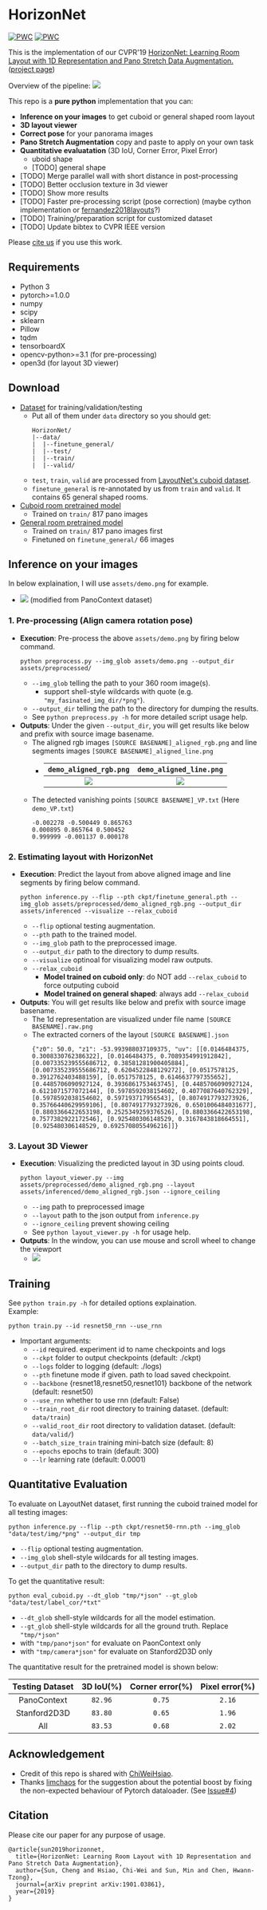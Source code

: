 # HorizonNet

[![PWC](https://img.shields.io/endpoint.svg?url=https://paperswithcode.com/badge/horizonnet-learning-room-layout-with-1d/3d-room-layouts-from-a-single-rgb-panorama)](https://paperswithcode.com/sota/3d-room-layouts-from-a-single-rgb-panorama?p=horizonnet-learning-room-layout-with-1d)
[![PWC](https://img.shields.io/endpoint.svg?url=https://paperswithcode.com/badge/horizonnet-learning-room-layout-with-1d/3d-room-layouts-from-a-single-rgb-panorama-1)](https://paperswithcode.com/sota/3d-room-layouts-from-a-single-rgb-panorama-1?p=horizonnet-learning-room-layout-with-1d)

This is the implementation of our CVPR'19 [
HorizonNet: Learning Room Layout with 1D Representation and Pano Stretch Data Augmentation.](https://arxiv.org/abs/1901.03861) ([project page](https://sunset1995.github.io/HorizonNet/))

Overview of the pipeline:
![](assets/pipeline.jpg)

This repo is a **pure python** implementation that you can:
- **Inference on your images** to get cuboid or general shaped room layout
- **3D layout viewer**
- **Correct pose** for your panorama images
- **Pano Stretch Augmentation** copy and paste to apply on your own task
- **Quantitative evaluatation** (3D IoU, Corner Error, Pixel Error)
    - uboid shape
    - [TODO] general shape
- [TODO] Merge parallel wall with short distance in post-processing
- [TODO] Better occlusion texture in 3d viewer
- [TODO] Show more results
- [TODO] Faster pre-processing script (pose correction) (maybe cython implementation or [fernandez2018layouts](https://github.com/cfernandezlab/Lines-and-Vanishing-Points-directly-on-Panoramas)?)
- [TODO] Training/preparation script for customized dataset
- [TODO] Update bibtex to CVPR IEEE version

Please [cite us](#citation) if you use this work.

## Requirements
- Python 3
- pytorch>=1.0.0
- numpy
- scipy
- sklearn
- Pillow
- tqdm
- tensorboardX
- opencv-python>=3.1 (for pre-processing)
- open3d (for layout 3D viewer)


## Download
- [Dataset](https://drive.google.com/open?id=1e-MuWRx3T4LJ8Bu4Dc0tKcSHF9Lk_66C) for training/validation/testing
    - Put all of them under `data` directory so you should get:
        ```
        HorizonNet/
        |--data/
        |  |--finetune_general/
        |  |--test/
        |  |--train/
        |  |--valid/
        ```
    - `test`, `train`, `valid` are processed from [LayoutNet's cuboid dataset](https://github.com/zouchuhang/LayoutNet).
    - `finetune_general` is re-annotated by us from `train` and `valid`. It contains  65 general shaped rooms.
- [Cuboid room pretrained model](https://drive.google.com/open?id=1N3y2AVrd8GATVdz7VPjS8r24bDSmpbb7)
    - Trained on `train/` 817 pano images
- [General room pretrained model](https://drive.google.com/open?id=1y7I4jfruer4uoMs0_YHAHHUDlcpGZmc-)
    - Trained on `train/` 817 pano images first
    - Finetuned on `finetune_general/` 66 images


## Inference on your images

In below explaination, I will use `assets/demo.png` for example.
- ![](assets/demo.png) (modified from PanoContext dataset)


### 1. Pre-processing (Align camera rotation pose)
- **Execution**: Pre-process the above `assets/demo.png` by firing below command. 
    ```
    python preprocess.py --img_glob assets/demo.png --output_dir assets/preprocessed/
    ```
    - `--img_glob` telling the path to your 360 room image(s).
        - support shell-style wildcards with quote (e.g. `"my_fasinated_img_dir/*png"`).
    - `--output_dir` telling the path to the directory for dumping the results.
    - See `python preprocess.py -h` for more detailed script usage help.
- **Outputs**: Under the given `--output_dir`, you will get results like below and prefix with source image basename.
    - The aligned rgb images `[SOURCE BASENAME]_aligned_rgb.png` and line segments images `[SOURCE BASENAME]_aligned_line.png`
        - `demo_aligned_rgb.png` | `demo_aligned_line.png`
          :--------------------: | :---------------------:
          ![](assets/preprocessed/demo_aligned_rgb.png) | ![](assets/preprocessed/demo_aligned_line.png)
    - The detected vanishing points `[SOURCE BASENAME]_VP.txt` (Here `demo_VP.txt`)
        ```
        -0.002278 -0.500449 0.865763
        0.000895 0.865764 0.500452
        0.999999 -0.001137 0.000178
        ```


### 2. Estimating layout with HorizonNet
- **Execution**: Predict the layout from above aligned image and line segments by firing below command.
    ```
    python inference.py --flip --pth ckpt/finetune_general.pth --img_glob assets/preprocessed/demo_aligned_rgb.png --output_dir assets/inferenced --visualize --relax_cuboid
    ```
    - `--flip` optional testing augmentation.
    - `--pth` path to the trained model.
    - `--img_glob` path to the preprocessed image.
    - `--output_dir` path to the directory to dump results.
    - `--visualize` optinoal for visualizing model raw outputs.
    - `--relax_cuboid`
        - **Model trained on cuboid only**: do NOT add `--relax_cuboid` to force outputing cuboid
        - **Model trained on general shaped**: always add `--relax_cuboid`
- **Outputs**: You will get results like below and prefix with source image basename.
    - The 1d representation are visualized under file name `[SOURCE BASENAME].raw.png`
    - The extracted corners of the layout `[SOURCE BASENAME].json`
        ```
        {"z0": 50.0, "z1": -53.993988037109375, "uv": [[0.0146484375, 0.3008330762386322], [0.0146484375, 0.7089354991912842], [0.007335239555686712, 0.38581281900405884], [0.007335239555686712, 0.6204522848129272], [0.0517578125, 0.3912762403488159], [0.0517578125, 0.6146637797355652], [0.4485706090927124, 0.3936861753463745], [0.4485706090927124, 0.6121071577072144], [0.5978592038154602, 0.4077087640762329], [0.5978592038154602, 0.597193717956543], [0.8074917793273926, 0.35766440629959106], [0.8074917793273926, 0.6501006484031677], [0.8803366422653198, 0.2525349259376526], [0.8803366422653198, 0.7577382922172546], [0.925480306148529, 0.3167843818664551], [0.925480306148529, 0.6925708055496216]]}
        ```


### 3. Layout 3D Viewer
- **Execution**: Visualizing the predicted layout in 3D using points cloud.
    ```
    python layout_viewer.py --img assets/preprocessed/demo_aligned_rgb.png --layout assets/inferenced/demo_aligned_rgb.json --ignore_ceiling
    ```
    - `--img` path to preprocessed image
    - `--layout` path to the json output from `inference.py`
    - `--ignore_ceiling` prevent showing ceiling
    - See `python layout_viewer.py -h` for usage help.
- **Outputs**: In the window, you can use mouse and scroll wheel to change the viewport
    - ![](assets/demo_3d_layout.jpg)


## Training
See `python train.py -h` for detailed options explaination.  
Example:
```
python train.py --id resnet50_rnn --use_rnn
```
- Important arguments:
    - `--id` required. experiment id to name checkpoints and logs
    - `--ckpt` folder to output checkpoints (default: ./ckpt)
    - `--logs` folder to logging (default: ./logs)
    - `--pth` finetune mode if given. path to load saved checkpoint.
    - `--backbone` {resnet18,resnet50,resnet101} backbone of the network (default: resnet50)
    - `--use_rnn` whether to use rnn (default: False)
    - `--train_root_dir` root directory to training dataset. (default: `data/train`)
    - `--valid_root_dir` root directory to validation dataset. (default: `data/valid/`)
    - `--batch_size_train` training mini-batch size (default: 8)
    - `--epochs` epochs to train (default: 300)
    - `--lr` learning rate (default: 0.0001)


## Quantitative Evaluation
To evaluate on LayoutNet dataset, first running the cuboid trained model for all testing images:
```
python inference.py --flip --pth ckpt/resnet50-rnn.pth --img_glob "data/test/img/*png" --output_dir tmp
```
- `--flip` optional testing augmentation.
- `--img_glob` shell-style wildcards for all testing images.
- `--output_dir` path to the directory to dump results.

To get the quantitative result:
```
python eval_cuboid.py --dt_glob "tmp/*json" --gt_glob "data/test/label_cor/*txt"
```
- `--dt_glob` shell-style wildcards for all the model estimation.
- `--gt_glob` shell-style wildcards for all the ground truth.
Replace `"tmp/*json"`
- with `"tmp/pano*json"` for evaluate on PaonContext only
- with `"tmp/camera*json"` for evaluate on Stanford2D3D only

The quantitative result for the pretrained model is shown below:

| Testing Dataset | 3D IoU(%) | Corner error(%) | Pixel error(%) |
| :-------------: | :-------: | :------: | :--------------: |
| PanoContext     | `82.96` | `0.75` | `2.16` |
| Stanford2D3D    | `83.80` | `0.65` | `1.96` |
| All             | `83.53` | `0.68` | `2.02` | 


## Acknowledgement
- Credit of this repo is shared with [ChiWeiHsiao](https://github.com/ChiWeiHsiao).
- Thanks [limchaos](https://github.com/limchaos) for the suggestion about the potential boost by fixing the non-expected behaviour of Pytorch dataloader. (See [Issue#4](https://github.com/sunset1995/HorizonNet/issues/4))


## Citation
Please cite our paper for any purpose of usage.
```
@article{sun2019horizonnet,
  title={HorizonNet: Learning Room Layout with 1D Representation and Pano Stretch Data Augmentation},
  author={Sun, Cheng and Hsiao, Chi-Wei and Sun, Min and Chen, Hwann-Tzong},
  journal={arXiv preprint arXiv:1901.03861},
  year={2019}
}
```

